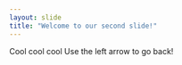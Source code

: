 ```yaml
---
layout: slide
title: "Welcome to our second slide!"
---
```

Cool cool cool
Use the left arrow to go back!
